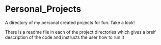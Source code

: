 # Personal_Projects
A directory of my personal created projects for fun. Take a look!

There is a readme file in each of the project directories which gives a breif description of the code and instructs the user how to run it
